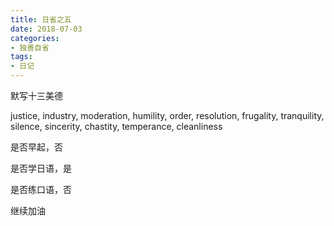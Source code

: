 ```yaml
---
title: 日省之五
date: 2018-07-03
categories:
- 独善自省
tags:
- 日记
---
```


默写十三美德

justice, industry, moderation, humility, order, resolution, frugality, tranquility, silence, sincerity, chastity, temperance, cleanliness

是否早起，否

是否学日语，是

是否练口语，否

继续加油 